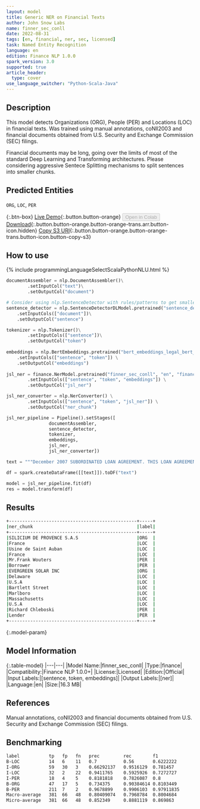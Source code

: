 ```yaml
---
layout: model
title: Generic NER on Financial Texts
author: John Snow Labs
name: finner_sec_conll
date: 2022-08-31
tags: [en, financial, ner, sec, licensed]
task: Named Entity Recognition
language: en
edition: Finance NLP 1.0.0
spark_version: 3.0
supported: true
article_header:
  type: cover
use_language_switcher: "Python-Scala-Java"
---
```


## Description

This model detects Organizations (ORG), People (PER) and Locations (LOC) in financial texts. Was trained using manual annotations, coNll2003 and financial documents obtained from U.S. Security and Exchange Commission (SEC) filings.

Financial documents may be long, going over the limits of most of the standard Deep Learning and Transforming architectures. Please considering aggressive Sentece Splitting mechanisms to split sentences into smaller chunks.

## Predicted Entities

`ORG`, `LOC`, `PER`

{:.btn-box}
[Live Demo](https://demo.johnsnowlabs.com/finance/NER_SEC/){:.button.button-orange}
<button class="button button-orange" disabled>Open in Colab</button>
[Download](https://s3.amazonaws.com/auxdata.johnsnowlabs.com/finance/models/finner_sec_conll_en_1.0.0_3.2_1661944821177.zip){:.button.button-orange.button-orange-trans.arr.button-icon.hidden}
[Copy S3 URI](s3://auxdata.johnsnowlabs.com/finance/models/finner_sec_conll_en_1.0.0_3.2_1661944821177.zip){:.button.button-orange.button-orange-trans.button-icon.button-copy-s3}

## How to use



<div class="tabs-box" markdown="1">
{% include programmingLanguageSelectScalaPythonNLU.html %}

```python
documentAssembler = nlp.DocumentAssembler()\
		.setInputCol("text")\
		.setOutputCol("document")

# Consider using nlp.SentenceDetector with rules/patterns to get smaller chunks from long sentences
sentence_detector = nlp.SentenceDetectorDLModel.pretrained("sentence_detector_dl", "en")\
    .setInputCols(["document"])\
    .setOutputCol("sentence")

tokenizer = nlp.Tokenizer()\
		.setInputCols(["sentence"])\
		.setOutputCol("token")
	
embeddings = nlp.BertEmbeddings.pretrained("bert_embeddings_legal_bert_base_uncased","en") \
    .setInputCols(["sentence", "token"]) \
    .setOutputCol("embeddings")
    
jsl_ner = finance.NerModel.pretrained("finner_sec_conll", "en", "finance/models") \
		.setInputCols(["sentence", "token", "embeddings"]) \
		.setOutputCol("jsl_ner")

jsl_ner_converter = nlp.NerConverter() \
		.setInputCols(["sentence", "token", "jsl_ner"]) \
		.setOutputCol("ner_chunk")

jsl_ner_pipeline = Pipeline().setStages([
				documentAssembler,
				sentence_detector,
				tokenizer,
				embeddings,
				jsl_ner,
				jsl_ner_converter])

text = """December 2007 SUBORDINATED LOAN AGREEMENT. THIS LOAN AGREEMENT is made on 7th December, 2007 BETWEEN: (1) SILICIUM DE PROVENCE S.A.S., a private company with limited liability, incorporated under the laws of France, whose registered office is situated at Usine de Saint Auban, France, represented by Mr.Frank Wouters, hereinafter referred to as the "Borrower", and ( 2 ) EVERGREEN SOLAR INC., a company incorporated in Delaware, U.S.A., with registered number 2426798, whose registered office is situated at Bartlett Street, Marlboro, Massachusetts, U.S.A. represented by Richard Chleboski, hereinafter referred to as "Lender"."""

df = spark.createDataFrame([[text]]).toDF("text")

model = jsl_ner_pipeline.fit(df)
res = model.transform(df)

```

</div>

## Results

```bash
+------------------------------------------------+-----+
|ner_chunk                                       |label|
+------------------------------------------------+-----+
|SILICIUM DE PROVENCE S.A.S                      |ORG  |
|France                                          |LOC  |
|Usine de Saint Auban                            |LOC  |
|France                                          |LOC  |
|Mr.Frank Wouters                                |PER  |
|Borrower                                        |PER  |
|EVERGREEN SOLAR INC                             |ORG  |
|Delaware                                        |LOC  |
|U.S.A                                           |LOC  |
|Bartlett Street                                 |LOC  |
|Marlboro                                        |LOC  |
|Massachusetts                                   |LOC  |
|U.S.A                                           |LOC  |
|Richard Chleboski                               |PER  |
|Lender                                          |PER  |
+------------------------------------------------+-----+
```

{:.model-param}
## Model Information

{:.table-model}
|---|---|
|Model Name:|finner_sec_conll|
|Type:|finance|
|Compatibility:|Finance NLP 1.0.0+|
|License:|Licensed|
|Edition:|Official|
|Input Labels:|[sentence, token, embeddings]|
|Output Labels:|[ner]|
|Language:|en|
|Size:|16.3 MB|

## References

Manual annotations, coNll2003 and financial documents obtained from U.S. Security and Exchange Commission (SEC) filings.

## Benchmarking

```bash
label           tp   fp   fn   prec         rec        f1
B-LOC           14   6    11   0.7          0.56       0.6222222
I-ORG           59   30   3    0.66292137   0.9516129  0.781457
I-LOC           32   2    22   0.9411765    0.5925926  0.7272727
I-PER           18   4    5    0.8181818    0.7826087  0.8
B-ORG           47   17   5    0.734375     0.90384614 0.8103449
B-PER           211  7    2    0.9678899    0.9906103  0.97911835
Macro-average   381  66   48   0.80409074   0.7968784  0.8004684
Micro-average   381  66   48   0.852349     0.8881119  0.869863
```